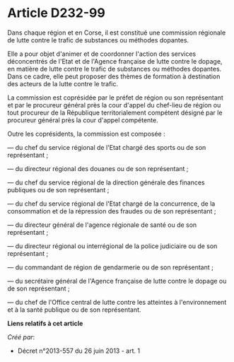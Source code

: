 # Article D232-99

Dans chaque région et en Corse, il est constitué une commission régionale de lutte contre le trafic de substances ou méthodes
dopantes.

Elle a pour objet d'animer et de coordonner l'action des services déconcentrés de l'Etat et de l'Agence française de lutte
contre le dopage, en matière de lutte contre le trafic de substances ou méthodes dopantes. Dans ce cadre, elle peut proposer
des thèmes de formation à destination des acteurs de la lutte contre le trafic.

La commission est coprésidée par le préfet de région ou son représentant et par le procureur général près la cour d'appel du
chef-lieu de région ou tout procureur de la République territorialement compétent désigné par le procureur général près la
cour d'appel compétente.

Outre les coprésidents, la commission est composée :

― du chef du service régional de l'Etat chargé des sports ou de son représentant ;

― du directeur régional des douanes ou de son représentant ;

― du chef du service régional de la direction générale des finances publiques ou de son représentant ;

― du chef du service régional de l'Etat chargé de la concurrence, de la consommation et de la répression des fraudes ou de
son représentant ;

― du directeur général de l'agence régionale de santé ou de son représentant ;

― du directeur régional ou interrégional de la police judiciaire ou de son représentant ;

― du commandant de région de gendarmerie ou de son représentant ;

― du secrétaire général de l'Agence française de lutte contre le dopage ou de son représentant ;

― du chef de l'Office central de lutte contre les atteintes à l'environnement et à la santé publique ou de son représentant.

**Liens relatifs à cet article**

_Créé par_:

  - Décret n°2013-557 du 26 juin 2013 - art. 1
